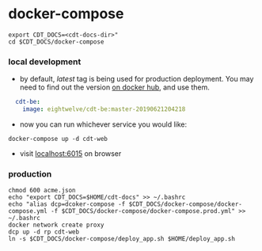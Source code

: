 # docker-compose


```shell
export CDT_DOCS=<cdt-docs-dir>"
cd $CDT_DOCS/docker-compose
```

### local development

- by default, *latest* tag is being used for production deployment. You may need
  to find out the version [on docker
  hub](https://cloud.docker.com/repository/list), and use them.

```yaml
  cdt-be:
    image: eightwelve/cdt-be:master-20190621204218
```

- now you can run whichever service you would like:

```shell
docker-compose up -d cdt-web
```

- visit [localhost:6015](localhost:6015) on browser

### production


```shell
chmod 600 acme.json
echo "export CDT_DOCS=$HOME/cdt-docs" >> ~/.bashrc
echo "alias dcp=dcoker-compose -f $CDT_DOCS/docker-compose/docker-compose.yml -f $CDT_DOCS/docker-compose/docker-compose.prod.yml" >> ~/.bashrc
docker network create proxy
dcp up -d rp cdt-web
ln -s $CDT_DOCS/docker-compose/deploy_app.sh $HOME/deploy_app.sh
```
